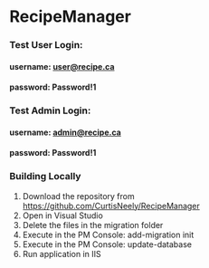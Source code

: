 # RecipeManager

### Test User Login:
#### username: user@recipe.ca
#### password: Password!1

### Test Admin Login:
#### username: admin@recipe.ca
#### password: Password!1

### Building Locally
1. Download the repository from https://github.com/CurtisNeely/RecipeManager
1. Open in Visual Studio
1. Delete the files in the migration folder
1. Execute in the PM Console: add-migration init
1. Execute in the PM Console: update-database
1. Run application in IIS
